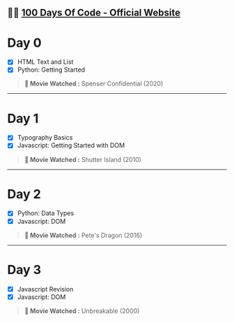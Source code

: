 
👩‍💻 [100 Days Of Code - Official Website](https://www.100daysofcode.com/)
-

# Day 0

 - [X] HTML Text and List
 - [X] Python: Getting Started

> **🍿 Movie Watched :** Spenser Confidential (2020)
---

# Day 1

 - [X] Typography Basics
 - [X] Javascript: Getting Started with DOM
 
> **🍿 Movie Watched :** Shutter Island (2010)
---

# Day 2

 - [X] Python: Data Types
 - [X] Javascript: DOM

> **🍿 Movie Watched :** Pete's Dragon (2016)
---

# Day 3

 - [X] Javascript Revision
 - [X] Javascript: DOM

> **🍿 Movie Watched :** Unbreakable (2000)

